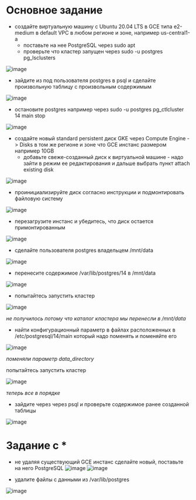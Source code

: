 
# Основное задание 
* создайте виртуальную машину c Ubuntu 20.04 LTS в GCE типа e2-medium в default VPC в любом регионе и
зоне, например us-central1-a
  * поставьте на нее PostgreSQL через sudo apt
  * проверьте что кластер запущен через sudo -u postgres pg_lsclusters

![image](https://user-images.githubusercontent.com/40095258/233594466-6b4ac00c-e5a9-48b4-bdb7-fa7dfa925779.png)

* зайдите из под пользователя postgres в psql и сделайте произвольную таблицу с произвольным
содержимым

![image](https://user-images.githubusercontent.com/40095258/233596464-6de1c6e8-6020-4079-8f0e-e999061ad919.png)

* остановите postgres например через sudo -u postgres pg_ctlcluster 14 main stop

![image](https://user-images.githubusercontent.com/40095258/233598674-9c08cc72-8c53-4a13-ac38-7777f7404ea4.png)

* создайте новый standard persistent диск GKE через Compute Engine -> Disks в том же регионе и зоне что
GCE инстанс размером например 10GB
  * добавьте свеже-созданный диск к виртуальной машине - надо зайти в режим ее редактирования и
дальше выбрать пункт attach existing disk

![image](https://user-images.githubusercontent.com/40095258/233601321-a4e8a50f-98ea-4f68-b13f-23e0eb3096b8.png)

* проинициализируйте диск согласно инструкции и подмонтировать файловую систему

![image](https://user-images.githubusercontent.com/40095258/233606454-66b9b367-ca78-4d86-802f-6dbd30799ec5.png)

* перезагрузите инстанс и убедитесь, что диск остается примонтированным

![image](https://user-images.githubusercontent.com/40095258/233607567-55279b1f-60ea-49d0-a5f9-5fe6417952a7.png)

* сделайте пользователя postgres владельцем /mnt/data

![image](https://user-images.githubusercontent.com/40095258/233607988-39ae5e1c-cb13-452e-a707-33a9722e7cd7.png)

* перенесите содержимое /var/lib/postgres/14 в /mnt/data

![image](https://user-images.githubusercontent.com/40095258/233608789-9c5f99db-c549-4fcb-8826-10efa78c543e.png)

* попытайтесь запустить кластер

![image](https://user-images.githubusercontent.com/40095258/233608982-b4f3affd-d3f4-4a5b-b6c7-11a1c3c0d0b9.png)

*не получилось потому что каталог кластера мы перенесли в /mnt/data*

* найти конфигурационный параметр в файлах расположенных в /etc/postgresql/14/main
который надо поменять и поменяйте его

![image](https://user-images.githubusercontent.com/40095258/233609984-9cdc9dea-d10d-4606-a09b-519244e984cd.png)

*поменяли параметр data_directory*

попытайтесь запустить кластер

![image](https://user-images.githubusercontent.com/40095258/233611283-eeda9e33-d356-40bd-a602-fcc62addb1a6.png)

*теперь все в порядке*

* зайдите через через psql и проверьте содержимое ранее созданной таблицы

![image](https://user-images.githubusercontent.com/40095258/233611701-46b727b5-3594-4a0e-86b1-ae0e565aa34c.png)

 
# Задание с *

* не удаляя существующий GCE инстанс сделайте новый, поставьте на него
PostgreSQL
![image](https://user-images.githubusercontent.com/40095258/233618173-c3ad8f68-78da-45d2-9d66-a0df9195a7c9.png)
![image](https://user-images.githubusercontent.com/40095258/233619666-c2a9d44f-6137-4204-b411-8d33ab493bfd.png)

* удалите файлы с данными из /var/lib/postgres

![image](https://user-images.githubusercontent.com/40095258/233628128-c67e8f0a-3877-4380-bcfb-507eb3859cd6.png)





